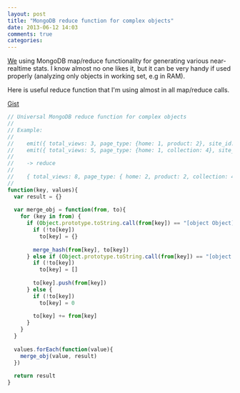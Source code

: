 ```yaml
---
layout: post
title: "MongoDB reduce function for complex objects"
date: 2013-06-12 14:03
comments: true
categories: 
---
```


[We](http://granify.com) using MongoDB map/reduce functionality for generating various near-realtime stats. 
I know almost no one likes it, but it can be very handy if used properly (analyzing only objects in working set, e.g in RAM). 

Here is useful reduce function that I'm using almost in all map/reduce calls.

[Gist](https://gist.github.com/buger/5765417)
```javascript
// Universal MongoDB reduce function for complex objects
// 
// Example:
//    
//    emit({ total_views: 3, page_type: {home: 1, product: 2}, site_id: [1] })
//    emit({ total_views: 5, page_type: {home: 1, collection: 4}, site_id: [2] })
//    
//    -> reduce
//    
//    { total_views: 8, page_type: { home: 2, product: 2, collection: 4 }, site_id: [1,2] }
// 
function(key, values){
  var result = {}
 
  var merge_obj = function(from, to){
    for (key in from) {
      if (Object.prototype.toString.call(from[key]) == "[object Object]") {
        if (!to[key])
          to[key] = {}
 
        merge_hash(from[key], to[key])
      } else if (Object.prototype.toString.call(from[key]) == "[object Array]") {
        if (!to[key])
          to[key] = []
 
        to[key].push(from[key])
      } else {
        if (!to[key])
          to[key] = 0
 
        to[key] += from[key]
      }
    }
  }
 
  values.forEach(function(value){
    merge_obj(value, result)
  })
 
  return result
}
```